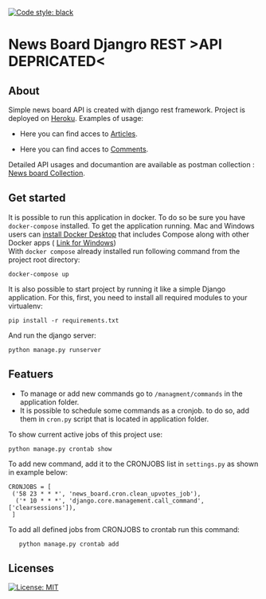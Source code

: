 [![Code style: black](https://img.shields.io/badge/code%20style-black-000000.svg)](https://github.com/psf/black)
#
# News Board Djangro REST >API DEPRICATED<

## About
Simple news board API is created with django rest framework. Project is deployed on [Heroku](http://news-blog-django-yefrem.herokuapp.com/).
Examples of usage:

   * Here you can find acces to [Articles](http://news-blog-django-yefrem.herokuapp.com/api/articles).
   
   * Here you can find acces to [Comments](http://news-blog-django-yefrem.herokuapp.com/api/comments).
   
 Detailed  API usages and documantion are available as postman collection  : [News board Collection](https://www.getpostman.com/collections/70aa9c511b554c325246).
## Get started
 It is possible to run this application in docker. To do so be sure you have `docker-compose` installed.
 To get the application running. Mac and Windows users can [install Docker Desktop](https://docs.docker.com/docker-for-mac/install/) that includes Compose along with other Docker apps ( [Link for Windows](https://docs.docker.com/docker-for-windows/install/))
 <br>With `docker compose` already installed run following command from the project root directory:<br/>
                             
  ```
  docker-compose up
  ```

 It is also possible to start project by running it like a simple Django application. For this, first, you need to install all required modules to  your virtualenv:
 ```
 pip install -r requirements.txt
 ```
 And run the django server:
 ```
 python manage.py runserver
 ```
 
 
 ## Featuers
  * To manage or add new commands go to `/managment/commands` in the application folder.
  * It is possible to schedule some commands as a cronjob. to do so, add them in `cron.py` script that is located in application folder.
  
  To show current active jobs of this project use:

   ```
   python manage.py crontab show
   ```
   To add new command, add it to the CRONJOBS list in `settings.py` as shown in example below:
   ```
   CRONJOBS = [
    ('58 23 * * *', 'news_board.cron.clean_upvotes_job'),
     ('* 10 * * *', 'django.core.management.call_command', ['clearsessions']),
    ]
   ```
   To add all defined jobs from CRONJOBS to crontab run this command:
   ```
      python manage.py crontab add
   ```
   
   
 ## Licenses
  [![License: MIT](https://img.shields.io/badge/License-MIT-yellow.svg)](https://opensource.org/licenses/MIT)


  
